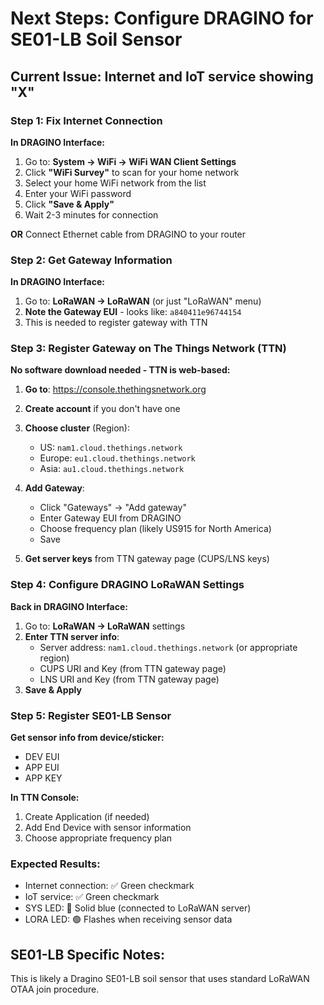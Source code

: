 # Next Steps: Configure DRAGINO for SE01-LB Soil Sensor

## Current Issue: Internet and IoT service showing "X"

### Step 1: Fix Internet Connection
**In DRAGINO Interface:**
1. Go to: **System → WiFi → WiFi WAN Client Settings**
2. Click **"WiFi Survey"** to scan for your home network
3. Select your home WiFi network from the list
4. Enter your WiFi password
5. Click **"Save & Apply"**
6. Wait 2-3 minutes for connection

**OR** Connect Ethernet cable from DRAGINO to your router

### Step 2: Get Gateway Information
**In DRAGINO Interface:**
1. Go to: **LoRaWAN → LoRaWAN** (or just "LoRaWAN" menu)
2. **Note the Gateway EUI** - looks like: `a840411e96744154`
3. This is needed to register gateway with TTN

### Step 3: Register Gateway on The Things Network (TTN)
**No software download needed - TTN is web-based:**

1. **Go to**: https://console.thethingsnetwork.org
2. **Create account** if you don't have one
3. **Choose cluster** (Region):
   - US: `nam1.cloud.thethings.network`
   - Europe: `eu1.cloud.thethings.network`
   - Asia: `au1.cloud.thethings.network`

4. **Add Gateway**:
   - Click "Gateways" → "Add gateway"
   - Enter Gateway EUI from DRAGINO
   - Choose frequency plan (likely US915 for North America)
   - Save

5. **Get server keys** from TTN gateway page (CUPS/LNS keys)

### Step 4: Configure DRAGINO LoRaWAN Settings
**Back in DRAGINO Interface:**
1. Go to: **LoRaWAN → LoRaWAN** settings
2. **Enter TTN server info**:
   - Server address: `nam1.cloud.thethings.network` (or appropriate region)
   - CUPS URI and Key (from TTN gateway page)
   - LNS URI and Key (from TTN gateway page)
3. **Save & Apply**

### Step 5: Register SE01-LB Sensor
**Get sensor info from device/sticker:**
- DEV EUI
- APP EUI  
- APP KEY

**In TTN Console:**
1. Create Application (if needed)
2. Add End Device with sensor information
3. Choose appropriate frequency plan

### Expected Results:
- Internet connection: ✅ Green checkmark
- IoT service: ✅ Green checkmark  
- SYS LED: 🔵 Solid blue (connected to LoRaWAN server)
- LORA LED: 🟢 Flashes when receiving sensor data

## SE01-LB Specific Notes:
This is likely a Dragino SE01-LB soil sensor that uses standard LoRaWAN OTAA join procedure.


